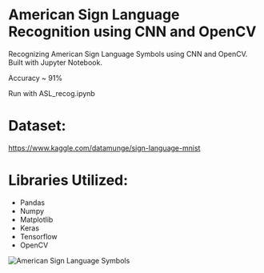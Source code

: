 # American Sign Language Recognition using CNN and OpenCV


Recognizing American Sign Language Symbols using CNN and OpenCV. Built with Jupyter Notebook. 

Accuracy ~ 91%

Run with ASL_recog.ipynb

# Dataset:

https://www.kaggle.com/datamunge/sign-language-mnist

# Libraries Utilized:

* Pandas
* Numpy
* Matplotlib
* Keras
* Tensorflow
* OpenCV

![American Sign Language Symbols](https://miro.medium.com/max/1000/1*XrbqBLMR1W3N8mIQCPzPbw.png)
